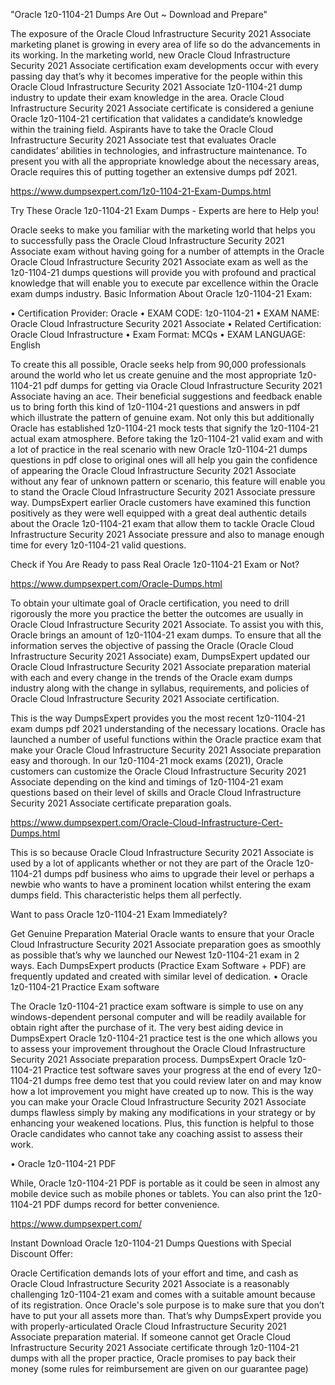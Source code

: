 "Oracle 1z0-1104-21 Dumps Are Out ~ Download and Prepare"

The exposure of the Oracle Cloud Infrastructure Security 2021 Associate marketing planet is growing in every area of life so do the advancements in its working. In the marketing world, new Oracle Cloud Infrastructure Security 2021 Associate certification exam developments occur with every passing day that’s why it becomes imperative for the people within this Oracle Cloud Infrastructure Security 2021 Associate 1z0-1104-21 dump industry to update their exam knowledge in the area. Oracle Cloud Infrastructure Security 2021 Associate certificate is considered a geniune Oracle 1z0-1104-21 certification that validates a candidate’s knowledge within the training field. Aspirants have to take the Oracle Cloud Infrastructure Security 2021 Associate test that evaluates Oracle candidates’ abilities in technologies, and infrastructure maintenance. To present you with all the appropriate knowledge about the necessary areas, Oracle requires this of putting together an extensive dumps pdf 2021.

https://www.dumpsexpert.com/1z0-1104-21-Exam-Dumps.html

Try These Oracle 1z0-1104-21 Exam Dumps - Experts are here to Help you!

Oracle seeks to make you familiar with the marketing world that helps you to successfully pass the Oracle Cloud Infrastructure Security 2021 Associate exam without having going for a number of attempts in the Oracle Oracle Cloud Infrastructure Security 2021 Associate exam as well as the 1z0-1104-21 dumps questions will provide you with profound and practical knowledge that will enable you to execute par excellence within the Oracle exam dumps industry.
Basic Information About Oracle 1z0-1104-21 Exam:

•	Certification Provider: Oracle
•	EXAM CODE: 1z0-1104-21
•	EXAM NAME: Oracle Cloud Infrastructure Security 2021 Associate
•	Related Certification: Oracle Cloud Infrastructure 
•	Exam Format: MCQs
•	EXAM LANGUAGE: English

To create this all possible, Oracle seeks help from 90,000 professionals around the world who let us create genuine and the most appropriate 1z0-1104-21 pdf dumps for getting via Oracle Cloud Infrastructure Security 2021 Associate having an ace. Their beneficial suggestions and feedback enable us to bring forth this kind of 1z0-1104-21 questions and answers in pdf which illustrate the pattern of genuine exam. Not only this but additionally Oracle has established 1z0-1104-21 mock tests that signify the 1z0-1104-21 actual exam atmosphere. Before taking the 1z0-1104-21 valid exam and with a lot of practice in the real scenario with new Oracle 1z0-1104-21 dumps questions in pdf close to original ones will all help you gain the confidence of appearing the Oracle Cloud Infrastructure Security 2021 Associate without any fear of unknown pattern or scenario, this feature will enable you to stand the Oracle Cloud Infrastructure Security 2021 Associate pressure way.
DumpsExpert earlier Oracle customers have examined this function positively as they were well equipped with a great deal authentic details about the Oracle 1z0-1104-21 exam that allow them to tackle Oracle Cloud Infrastructure Security 2021 Associate pressure and also to manage enough time for every 1z0-1104-21 valid questions.

Check if You Are Ready to pass Real Oracle 1z0-1104-21 Exam or Not?

https://www.dumpsexpert.com/Oracle-Dumps.html

To obtain your ultimate goal of Oracle certification, you need to drill rigorously the more you practice the better the outcomes are usually in Oracle Cloud Infrastructure Security 2021 Associate. To assist you with this, Oracle brings an amount of 1z0-1104-21 exam dumps. To ensure that all the information serves the objective of passing the Oracle (Oracle Cloud Infrastructure Security 2021 Associate) exam, DumpsExpert updated our Oracle Cloud Infrastructure Security 2021 Associate preparation material with each and every change in the trends of the Oracle exam dumps industry along with the change in syllabus, requirements, and policies of Oracle Cloud Infrastructure Security 2021 Associate certification.

This is the way DumpsExpert provides you the most recent 1z0-1104-21 exam dumps pdf 2021 understanding of the necessary locations. Oracle has launched a number of useful functions within the Oracle practice exam that make your Oracle Cloud Infrastructure Security 2021 Associate preparation easy and thorough. In our 1z0-1104-21 mock exams (2021), Oracle customers can customize the Oracle Cloud Infrastructure Security 2021 Associate depending on the kind and timings of 1z0-1104-21 exam questions based on their level of skills and Oracle Cloud Infrastructure Security 2021 Associate certificate preparation goals.

https://www.dumpsexpert.com/Oracle-Cloud-Infrastructure-Cert-Dumps.html

This is so because Oracle Cloud Infrastructure Security 2021 Associate is used by a lot of applicants whether or not they are part of the Oracle 1z0-1104-21 dumps pdf business who aims to upgrade their level or perhaps a newbie who wants to have a prominent location whilst entering the exam dumps field. This characteristic helps them all perfectly.

Want to pass Oracle 1z0-1104-21 Exam Immediately?

Get Genuine Preparation Material Oracle wants to ensure that your Oracle Cloud Infrastructure Security 2021 Associate preparation goes as smoothly as possible that’s why we launched our Newest 1z0-1104-21 exam in 2 ways. Each DumpsExpert products (Practice Exam Software + PDF) are frequently updated and created with similar level of dedication.
•	Oracle 1z0-1104-21 Practice Exam software

The Oracle 1z0-1104-21 practice exam software is simple to use on any windows-dependent personal computer and will be readily available for obtain right after the purchase of it. The very best aiding device in DumpsExpert Oracle 1z0-1104-21 practice test is the one which allows you to assess your improvement throughout the Oracle Cloud Infrastructure Security 2021 Associate preparation process. DumpsExpert Oracle 1z0-1104-21 Practice test software saves your progress at the end of every 1z0-1104-21 dumps free demo test that you could review later on and may know how a lot improvement you might have created up to now. This is the way you can make your Oracle Cloud Infrastructure Security 2021 Associate dumps flawless simply by making any modifications in your strategy or by enhancing your weakened locations. Plus, this function is helpful to those Oracle candidates who cannot take any coaching assist to assess their work.

•	Oracle 1z0-1104-21 PDF

While, Oracle 1z0-1104-21 PDF is portable as it could be seen in almost any mobile device such as mobile phones or tablets. You can also print the 1z0-1104-21 PDF dumps record for better convenience.

https://www.dumpsexpert.com/

Instant Download Oracle 1z0-1104-21 Dumps Questions with Special Discount Offer:

Oracle Certification demands lots of your effort and time, and cash as Oracle Cloud Infrastructure Security 2021 Associate is a reasonably challenging 1z0-1104-21 exam and comes with a suitable amount because of its registration. Once Oracle's sole purpose is to make sure that you don’t have to put your all assets more than. That’s why DumpsExpert provide you with properly-articulated Oracle Cloud Infrastructure Security 2021 Associate preparation material. If someone cannot get Oracle Cloud Infrastructure Security 2021 Associate certificate through 1z0-1104-21 dumps with all the proper practice, Oracle promises to pay back their money (some rules for reimbursement are given on our guarantee page)
